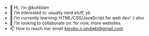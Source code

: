 - 👋 Hi, I’m @kuhblam
- 👀 I’m interested in: usually nerd stuff, yk
- 🌱 I’m currently learning: HTML/CSS/JavaScript for web dev! :) also
- 💞️ I’m looking to collaborate on: for now, more websites.
- 📫 How to reach me: email kerubo.n.ondieki@gmail.com

<!---
kuhblam/kuhblam is a ✨ special ✨ repository because its `README.md` (this file) appears on your GitHub profile.
You can click the Preview link to take a look at your changes.
--->
